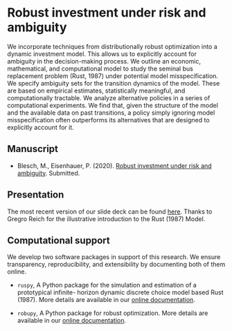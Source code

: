 # Robust investment under risk and ambiguity

We incorporate techniques from distributionally robust optimization into a dynamic investment model. This allows us to explicitly account for ambiguity in the decision-making process. We outline an economic, mathematical, and computational model to study the seminal bus replacement problem (Rust, 1987) under potential model misspecification. We specify ambiguity sets for the transition dynamics of the model. These are based on empirical estimates, statistically meaningful, and computationally tractable. We analyze alternative policies in a series of computational experiments. We find that, given the structure of the model and the available data on past transitions, a policy simply ignoring model misspecification often outperforms its alternatives that are designed to explicitly account for it.

## Manuscript

* Blesch, M., Eisenhauer, P. (2020). [Robust investment under risk and ambiguity](https://github.com/robustzurcher/promotion/raw/master/Eisenhauer%26Blesch.2020.pdf). Submitted.

## Presentation
The most recent version of our slide deck can be found [here](). Thanks to Gregro Reich for the illustrative introduction to the Rust (1987) Model.

## Computational support

We develop two software packages in support of this research. We ensure transparency, reproducibility, and extensibility by documenting both of them online.

* `ruspy`, A Python package for the simulation and estimation of a prototypical infinite-
horizon dynamic discrete choice model based Rust (1987). More details are available in our [online documentation](https://ruspy.readthedocs.io/en/latest/#).

* `robupy`, A Python package for robust optimization. More details are available in our [online documentation](https://robupy.readthedocs.io/en/latest/#).
